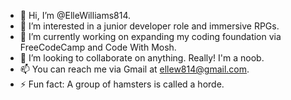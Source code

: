 - 👋 Hi, I’m @ElleWilliams814.
- 👀 I’m interested in a junior developer role and immersive RPGs.
- 🌱 I’m currently working on expanding my coding foundation via FreeCodeCamp and Code With Mosh.
- 💞️ I’m looking to collaborate on anything. Really! I'm a noob.
- 📫 You can reach me via Gmail at ellew814@gmail.com.
- ⚡ Fun fact: A group of hamsters is called a horde.

<!---
ElleWilliams814/ElleWilliams814 is a ✨ special ✨ repository because its `README.md` (this file) appears on your GitHub profile.
You can click the Preview link to take a look at your changes.
--->
